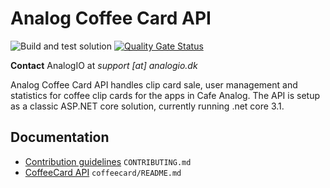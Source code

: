 # Analog Coffee Card API

![Build and test solution](https://github.com/AnalogIO/analog-core/workflows/Build%20and%20test%20solution/badge.svg) [![Quality Gate Status](https://sonarcloud.io/api/project_badges/measure?project=AnalogIO_analog-core&metric=alert_status)](https://sonarcloud.io/dashboard?id=AnalogIO_analog-core)

**Contact** AnalogIO at *support [at] analogio.dk*

Analog Coffee Card API handles clip card sale, user management and statistics for coffee clip cards for the apps in Cafe Analog. The API is setup as a classic ASP.NET core solution, currently running .net core 3.1.

## Documentation

- [Contribution guidelines](CONTRIBUTING.md) `CONTRIBUTING.md`
- [CoffeeCard API](coffeecard/README.md) `coffeecard/README.md`